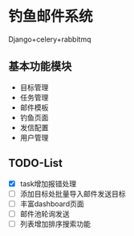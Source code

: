 # 钓鱼邮件系统

Django+celery+rabbitmq


## 基本功能模块
- 目标管理
- 任务管理
- 邮件模板
- 钓鱼页面
- 发信配置
- 用户管理


## TODO-List
- [x] task增加报错处理
- [ ] 添加目标处批量导入邮件发送目标
- [ ] 丰富dashboard页面
- [ ] 邮件池轮询发送
- [ ] 列表增加排序搜索功能
